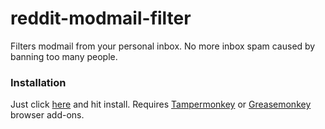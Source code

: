 # reddit-modmail-filter

Filters modmail from your personal inbox. No more inbox spam caused by banning too many people.

### Installation

Just click [here](https://github.com/Kirzi/reddit-modmail-filter/raw/master/reddit-modmail-filter.user.js) and hit install. Requires [Tampermonkey](https://tampermonkey.net/) or [Greasemonkey](https://addons.mozilla.org/en-US/firefox/addon/greasemonkey/) browser add-ons.